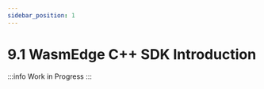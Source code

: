 ```yaml
---
sidebar_position: 1
---
```


# 9.1 WasmEdge C++ SDK Introduction

<!-- prettier-ignore -->
:::info
Work in Progress
:::
